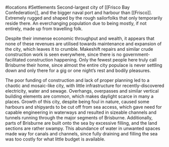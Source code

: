 #locations #Settlements 
Second-largest city of [[Frisco Bay Confederation]], and the bigger naval port and harbour than [[Frisco]].
Extremely rugged and shaped by the rough sailorfolks that only temporarily reside there. 
An everchanging population due to being mostly, if not entirely, made up from travelling folk.

Despite their immense economic throughput and wealth, it appears that none of these revenues are utilised towards maintenance and expansion of the city, which leaves it to crumble. Makeshift repairs and similar crude construction work is seen everywhere, since there is no government-facilitated construction happening. 
Only the fewest people here truly call Brisburne their home, since almost the entire city populace is never settling down and only there for a gig or one night’s rest and bodily pleasures. 

The poor funding of construction and lack of proper planning led to a chaotic and mosaic-like city, with little infrastructure for recently-discovered electricity, water and sewage. 
Overhangs, overpasses and similar vertical building elements are common, which makes daylight scarce in many a places. Growth of this city, despite being foul in nature, caused some harbours and shipyards to be cut off from sea access, which gave need for capable engineering in waterways and resulted in sizeable channels and tunnels running through the major segments of Brisburne. 
Additionally, parts of Brisburne are built onto the sea by excessive filling, and the land sections are rather swampy. This abundance of water in unwanted spaces made way for canals and channels, since fully draining and filling the sea was too costly for what little budget is available. 
